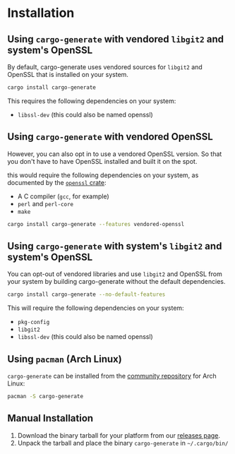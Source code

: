 # Installation

## Using `cargo-generate` with vendored `libgit2` and system's OpenSSL
By default, cargo-generate uses vendored sources for `libgit2` and OpenSSL that is installed on your system.

```sh
cargo install cargo-generate
```

This requires the following dependencies on your system:
- `libssl-dev` (this could also be named openssl)

## Using `cargo-generate` with vendored OpenSSL
However, you can also opt in to use a vendored OpenSSL version.
So that you don't have to have OpenSSL installed and built it on the spot.

this would require the following dependencies on your system, as documented by the [`openssl` crate]:
- A C compiler (`gcc`, for example)
- `perl` and `perl-core`
- `make`

```sh
cargo install cargo-generate --features vendored-openssl
```

## Using `cargo-generate` with system's `libgit2` and system's OpenSSL
You can opt-out of vendored libraries and use `libgit2` and OpenSSL from your system
by building cargo-generate without the default dependencies.

```sh
cargo install cargo-generate --no-default-features
```

This will require the following dependencies on your system:
- `pkg-config`
- `libgit2`
- `libssl-dev` (this could also be named openssl)

## Using `pacman` (Arch Linux)

`cargo-generate` can be installed from the [community repository] for Arch Linux:

```sh
pacman -S cargo-generate
```

## Manual Installation

1. Download the binary tarball for your platform from our [releases page].
2. Unpack the tarball and place the binary `cargo-generate` in `~/.cargo/bin/`

[`openssl` crate]: https://docs.rs/openssl
[community repository]: https://archlinux.org/packages/community/x86_64/cargo-generate/
[releases page]: https://github.com/cargo-generate/cargo-generate/releases

